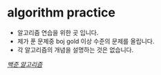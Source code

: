 # algorithm practice

* 알고리즘 연습을 위한 곳 입니다.
* 제가 푼 문제중 boj gold 이상 수준의 문제를 올립니다.
* 각 알고리즘의 개념을 설명하는 것은 없습니다.

*[백준 알고리즘](https://www.acmicpc.net/user/sungmin9513)*
